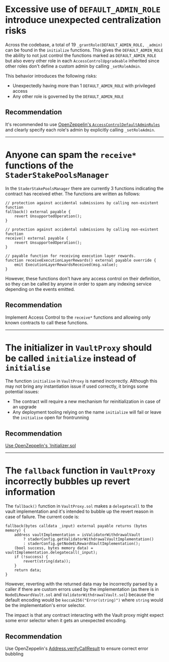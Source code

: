 # Excessive use of `DEFAULT_ADMIN_ROLE` introduce unexpected centralization risks

Across the codebase, a total of 19 `_grantRole(DEFAULT_ADMIN_ROLE, _admin)` can be found in the `initialize` functions. This gives the `DEFAULT_ADMIN_ROLE` the ability to not just control the functions marked as `DEFAULT_ADMIN_ROLE` but also every other role in each `AccessControlUpgradeable` inherited since other roles don't define a custom admin by calling `_setRoleAdmin`.

This behavior introduces the following risks:

- Unexpectedly having more than 1 `DEFAULT_ADMIN_ROLE` with privileged access
- Any other role is governed by the `DEFAULT_ADMIN_ROLE`

## Recommendation

It's recommended to use [OpenZeppelin's `AccessControlDefaultAdminRules`](https://github.com/OpenZeppelin/openzeppelin-contracts-upgradeable/blob/master/contracts/access/AccessControlDefaultAdminRulesUpgradeable.sol) and clearly specify each role's admin by explicitly calling `_setRoleAdmin`.

---

# Anyone can spam the `receive*` functions of the `StaderStakePoolsManager`

In the `StaderStakePoolsManager` there are currently 3 functions indicating the contract has received ether. The functions are written as follows:

```solidity
// protection against accidental submissions by calling non-existent function
fallback() external payable {
    revert UnsupportedOperation();
}

// protection against accidental submissions by calling non-existent function
receive() external payable {
    revert UnsupportedOperation();
}

// payable function for receiving execution layer rewards.
function receiveExecutionLayerRewards() external payable override {
    emit ExecutionLayerRewardsReceived(msg.value);
}
```

However, these functions don't have any access control on their definition, so they can be called by anyone in order to spam any indexing service depending on the events emitted.

## Recommendation

Implement Access Control to the `receive*` functions and allowing only known contracts to call these functions.

---

# The initializer in `VaultProxy` should be called `initialize` instead of `initialise`

The function `initialise` in `VaultProxy` is named incorrectly. Although this may not bring any instantiation issue if used correctly, it brings some potential issues:

- The contract will require a new mechanism for reinitialization in case of an upgrade
- Any deployment tooling relying on the name `initialize` will fail or leave the `initialise` open for frontrunning

## Recommendation

[Use OpenZeppelin's `Initializer.sol](https://github.com/OpenZeppelin/openzeppelin-contracts/blob/4c713f8cea2cbd002509c8ea0d8e0a996627f069/contracts/proxy/utils/Initializable.sol)

---

# The `fallback` function in `VaultProxy` incorrectly bubbles up revert information

The `fallback()` function in `VaultProxy.sol` makes a `delegatecall` to the vault implementation and it's intended to bubble up the revert reason in case of failure. The current code is:

```solidity
fallback(bytes calldata _input) external payable returns (bytes memory) {
    address vaultImplementation = isValidatorWithdrawalVault
        ? staderConfig.getValidatorWithdrawalVaultImplementation()
        : staderConfig.getNodeELRewardVaultImplementation();
    (bool success, bytes memory data) = vaultImplementation.delegatecall(_input);
    if (!success) {
        revert(string(data));
    }
    return data;
}
```

However, reverting with the returned data may be incorrectly parsed by a caller if there are custom errors used by the implementation (as there is in `NodeELRewardVault.sol` and `ValidatorWithdrawalVault.sol`) because the default encoding would be `keccak256("Error(string)")` where `string` would be the implementation's error selector.

The impact is that any contract interacting with the Vault proxy might expect some error selector when it gets an unexpected encoding.

## Recommendation

Use OpenZeppelin's [Address.verifyCallResult](https://github.com/OpenZeppelin/openzeppelin-contracts/blob/4c713f8cea2cbd002509c8ea0d8e0a996627f069/contracts/utils/Address.sol#L181) to ensure correct error bubbling